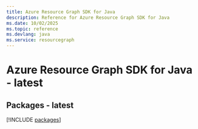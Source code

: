 ```yaml
---
title: Azure Resource Graph SDK for Java
description: Reference for Azure Resource Graph SDK for Java
ms.date: 10/02/2025
ms.topic: reference
ms.devlang: java
ms.service: resourcegraph
---
```

# Azure Resource Graph SDK for Java - latest
## Packages - latest
[!INCLUDE [packages](resource-graph-index.md)]